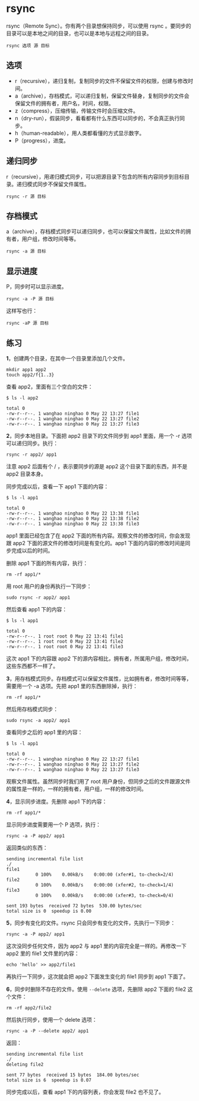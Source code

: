 # rsync

rsync（Remote Sync）。你有两个目录想保持同步，可以使用 rsync 。要同步的目录可以是本地之间的目录，也可以是本地与远程之间的目录。

```
rsync 选项 源 目标
```

## 选项

* r（recursive），递归复制，复制同步的文件不保留文件的权限，创建与修改时间。
* a（archive），存档模式，可以递归复制，保留文件替身，复制同步的文件会保留文件的拥有者，用户名，时间，权限。
* z（compress），压缩传输，传输文件时会压缩文件。
* n（dry-run），假装同步，看看都有什么东西可以同步的，不会真正执行同步。
* h（human-readable），用人类都看懂的方式显示数字。
* P（progress），进度。

## 递归同步

r（recursive），用递归模式同步，可以把源目录下包含的所有内容同步到目标目录。递归模式同步不保留文件属性。

```
rsync -r 源 目标
```

## 存档模式

a（archive），存档模式同步可以递归同步，也可以保留文件属性，比如文件的拥有者，用户组，修改时间等等。

```
rsync -a 源 目标
```

## 显示进度

P，同步时可以显示进度。

```
rsync -a -P 源 目标
```

这样写也行：

```
rsync -aP 源 目标
```

## 练习

**1**，创建两个目录，在其中一个目录里添加几个文件。

```
mkdir app1 app2
touch app2/f{1..3}
```

查看 app2，里面有三个空白的文件：

```
$ ls -l app2

total 0
-rw-r--r--. 1 wanghao ninghao 0 May 22 13:27 file1
-rw-r--r--. 1 wanghao ninghao 0 May 22 13:27 file2
-rw-r--r--. 1 wanghao ninghao 0 May 22 13:27 file3
```

**2**，同步本地目录。下面把 app2 目录下的文件同步到 app1 里面，用一个 -r 选项可以递归同步。执行：

```
rsync -r app2/ app1
```

注意 app2 后面有个 / ，表示要同步的源是 app2 这个目录下面的东西，并不是 app2 目录本身。

同步完成以后，查看一下 app1 下面的内容：

```
$ ls -l app1

total 0
-rw-r--r--. 1 wanghao ninghao 0 May 22 13:38 file1
-rw-r--r--. 1 wanghao ninghao 0 May 22 13:38 file2
-rw-r--r--. 1 wanghao ninghao 0 May 22 13:38 file3
```

app1 里面已经包含了在 app2 下面的所有内容。观察文件的修改时间，你会发现跟 app2 下面的源文件的修改时间是有变化的。app1 下面的内容的修改时间是同步完成以后的时间。

删除 app1 下面的所有内容，执行：

```
rm -rf app1/*
```

用 root 用户的身份再执行一下同步：

```
sudo rsync -r app2/ app1
```

然后查看 app1 下的内容：

```
$ ls -l app1

total 0
-rw-r--r--. 1 root root 0 May 22 13:41 file1
-rw-r--r--. 1 root root 0 May 22 13:41 file2
-rw-r--r--. 1 root root 0 May 22 13:41 file3
```

这次 app1 下的内容跟 app2 下的源内容相比，拥有者，所属用户组，修改时间，这些东西都不一样了。

**3**，用存档模式同步。存档模式可以保留文件属性，比如拥有者，修改时间等等，需要用一个 -a 选项。先把 app1 里的东西删除掉，执行：

```
rm -rf app1/*
```

然后用存档模式同步：

```
sudo rsync -a app2/ app1
```

查看同步之后的 app1 里的内容：

```
$ ls -l app1

total 0
-rw-r--r--. 1 wanghao ninghao 0 May 22 13:27 file1
-rw-r--r--. 1 wanghao ninghao 0 May 22 13:27 file2
-rw-r--r--. 1 wanghao ninghao 0 May 22 13:27 file3
```

观察文件属性。虽然同步时我们用了 root 用户身份，但同步之后的文件跟源文件的属性是一样的，一样的拥有者，用户组，一样的修改时间。

**4**，显示同步进度。先删除 app1 下的内容：

```
rm -rf app1/*
```

显示同步进度需要用一个 P 选项，执行：

```
rsync -a -P app2/ app1
```

返回类似的东西：

```
sending incremental file list
./
file1
           0 100%    0.00kB/s    0:00:00 (xfer#1, to-check=2/4)
file2
           0 100%    0.00kB/s    0:00:00 (xfer#2, to-check=1/4)
file3
           0 100%    0.00kB/s    0:00:00 (xfer#3, to-check=0/4)

sent 193 bytes  received 72 bytes  530.00 bytes/sec
total size is 0  speedup is 0.00
```

**5**，同步有变化的文件。rsync 只会同步有变化的文件，先执行一下同步：

```
rsync -a -P app2/ app1
```

这次没同步任何文件，因为 app2 与 app1 里的内容完全是一样的。再修改一下 app2 里的 file1 文件里的内容：

```
echo 'hello' >> app2/file1
```

再执行一下同步，这次就会把 app2 下面发生变化的 file1 同步到 app1 下面了。

**6**，同步时删除不存在的文件。使用 `--delete` 选项，先删除 app2 下面的 file2 这个文件：

```
rm -rf app2/file2
```

然后执行同步，使用一个 delete 选项：

```
rsync -a -P --delete app2/ app1
```

返回：

```
sending incremental file list
./
deleting file2

sent 77 bytes  received 15 bytes  184.00 bytes/sec
total size is 6  speedup is 0.07
```

同步完成以后，查看 app1 下的内容列表，你会发现 file2 也不见了。

